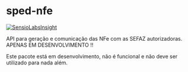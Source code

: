 # sped-nfe

[![SensioLabsInsight](https://insight.sensiolabs.com/projects/cf4adec6-0cc8-431e-9f53-b7a4750a7db9/mini.png)](https://insight.sensiolabs.com/projects/cf4adec6-0cc8-431e-9f53-b7a4750a7db9)

API para geração e comunicação das NFe com as SEFAZ autorizadoras. APENAS EM DESENVOLVIMENTO !!

Este pacote está em desenvolvimento, não é funcional e não deve ser utilizado para nada além. 

